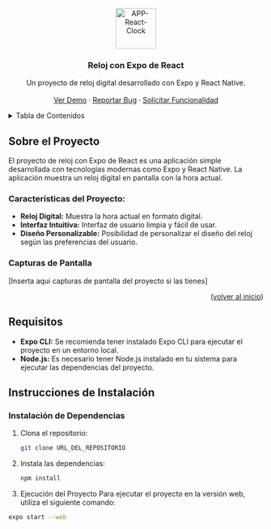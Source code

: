 <!-- Mejora de compatibilidad del enlace de vuelta al inicio: Ver: https://github.com/othneildrew/Best-README-Template/pull/73 -->
<a name="readme-top"></a>
<!--
*** ¡Gracias por revisar la mejor plantilla de README! Si tienes una sugerencia
*** que podría mejorar esto, por favor haz un fork del repositorio y crea un pull request
*** o simplemente abre un issue con la etiqueta "enhancement".
*** ¡No olvides darle una estrella al proyecto!
*** ¡Gracias de nuevo! Ahora ve y crea algo ASOMBROSO! :D
-->


<!-- LOGO DEL PROYECTO -->
<div align="center">
  <a href="https://github.com/guillermo-gordon18-2000/APP-EXPO-React-Clock">
    <img src="https://github.com/guillermo-gordon18-2000/APP-EXPO-React-Clock/assets/83618044/6eee3297-8356-480d-98a9-7fa1f02a451c" alt="APP-React-Clock" width="80" height="80">
  </a>

  <h3 align="center">Reloj con Expo de React</h3>

  <p align="center">
    Un proyecto de reloj digital desarrollado con Expo y React Native.
    <br />
    <br />
    <a href="https://github.com/guillermo-gordon18-2000/APP-EXPO-React-Clock">Ver Demo</a>
    ·
    <a href="https://github.com/guillermo-gordon18-2000/APP-EXPO-React-Clock/issues/new?labels=bug&template=bug-report---.md">Reportar Bug</a>
    ·
    <a href="https://github.com/guillermo-gordon18-2000/APP-EXPO-React-Clock/issues/new?labels=enhancement&template=feature-request---.md">Solicitar Funcionalidad</a>
  </p>
</div>

<!-- TABLA DE CONTENIDOS -->
<details>
  <summary>Tabla de Contenidos</summary>
  <ol>
    <li>
      <a href="#sobre-el-proyecto">Sobre el Proyecto</a>
      <ul>
        <li><a href="#características-del-proyecto">Características del Proyecto</a></li>
        <li><a href="#capturas-de-pantalla">Capturas de Pantalla</a></li>
      </ul>
    </li>
    <li>
      <a href="#requisitos">Requisitos</a>
    </li>
    <li>
      <a href="#instrucciones-de-instalación">Instrucciones de Instalación</a>
      <ul>
        <li><a href="#instalación-de-dependencias">Instalación de Dependencias</a></li>
        <li><a href="#ejecución-del-proyecto">Ejecución del Proyecto</a></li>
      </ul>
    </li>
    <li><a href="#contribuyendo">Contribuyendo</a></li>
    <li><a href="#licencia">Licencia</a></li>
    <li><a href="#contacto">Contacto</a></li>
  </ol>
</details>

<!-- SOBRE EL PROYECTO -->
## Sobre el Proyecto

El proyecto de reloj con Expo de React es una aplicación simple desarrollada con tecnologías modernas como Expo y React Native. La aplicación muestra un reloj digital en pantalla con la hora actual.

### Características del Proyecto:

- **Reloj Digital:** Muestra la hora actual en formato digital.
- **Interfaz Intuitiva:** Interfaz de usuario limpia y fácil de usar.
- **Diseño Personalizable:** Posibilidad de personalizar el diseño del reloj según las preferencias del usuario.

### Capturas de Pantalla

[Inserta aquí capturas de pantalla del proyecto si las tienes]

<p align="right">(<a href="#readme-top">volver al inicio</a>)</p>

## Requisitos

- **Expo CLI:** Se recomienda tener instalado Expo CLI para ejecutar el proyecto en un entorno local.
- **Node.js:** Es necesario tener Node.js instalado en tu sistema para ejecutar las dependencias del proyecto.

## Instrucciones de Instalación

### Instalación de Dependencias

1. Clona el repositorio:

   ```sh
   git clone URL_DEL_REPOSITORIO

2. Instala las dependencias:
   ```sh
   npm install
3. Ejecución del Proyecto
  Para ejecutar el proyecto en la versión web, utiliza el siguiente comando:
```sh
expo start --web

   
   
